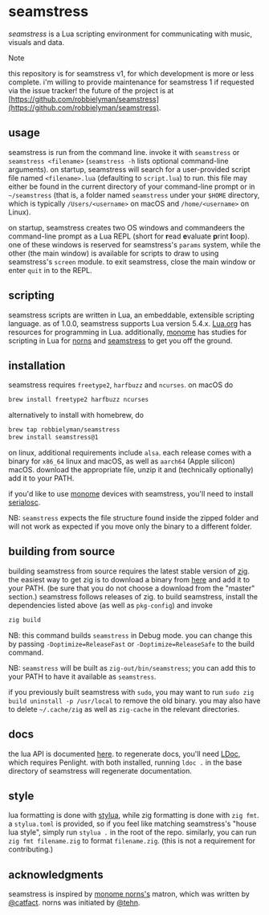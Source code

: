 # seamstress

*seamstress* is a Lua scripting environment
for communicating with music, visuals and data.

> [!NOTE]
> this repository is for seamstress v1, for which development is more or less complete.
> i'm willing to provide maintenance for seamstress 1 if requested via the issue tracker!
> the future of the project is at [https://github.com/robbielyman/seamstress](https://github.com/robbielyman/seamstress).

## usage

seamstress is run from the command line. 
invoke it with `seamstress` or `seamstress <filename>`
(`seamstress -h` lists optional command-line arguments).
on startup, seamstress will search for a user-provided script file 
named `<filename>.lua` (defaulting to `script.lua`) to run.
this file may either be found in the current directory of your command-line prompt
or in `~/seamstress` (that is, a folder named `seamstress` under your `$HOME` directory,
which is typically `/Users/<username>` on macOS and `/home/<username>` on Linux).

on startup, seamstress creates two OS windows
and commandeers the command-line prompt as a Lua
REPL (short for **r**ead **e**valuate **p**rint **l**oop).
one of these windows is reserved for seamstress's `params` system,
while the other (the main window)
is available for scripts to draw to using seamstress's `screen` module.
to exit seamstress, close the main window or enter `quit` in to the REPL.

## scripting 

seamstress scripts are written in Lua,
an embeddable, extensible scripting language.
as of 1.0.0, seamstress supports Lua version 5.4.x.
[Lua.org](https://www.lua.org) has resources for programming in Lua.
additionally, [monome](https://monome.org) has studies for scripting in Lua for
[norns](https://monome.org/docs/norns/studies/) and [seamstress](https://monome.org/docs/grid/studies/seamstress/) to get you off the ground.

## installation

seamstress requires `freetype2`, `harfbuzz` and `ncurses`. on macOS do

```bash
brew install freetype2 harfbuzz ncurses
```

alternatively to install with homebrew, do
```bash
brew tap robbielyman/seamstress
brew install seamstress@1
```

on linux, additional requirements include `alsa`.
each release comes with a binary for `x86_64` linux and macOS,
as well as `aarch64` (Apple silicon) macOS.
download the appropriate file, unzip it and 
(technically optionally) add it to your PATH.

if you'd like to use [monome](https://monome.org) devices with seamstress,
you'll need to install [serialosc](https://github.com/monome/serialosc).

NB: `seamstress` expects the file structure found inside the zipped folder
and will not work as expected if you move only the binary to a different folder.

## building from source


building seamstress from source requires the latest stable version of [zig](https://github.com/ziglang/zig).
the easiest way to get zig is to download a binary from [here](https://ziglang.org/download/) and add it to your PATH.
(be sure that you do not choose a download from the "master" section.)
seamstress follows releases of zig.
to build seamstress, install the dependencies listed above (as well as `pkg-config`) and invoke

```bash
zig build
```

NB: this command builds `seamstress` in Debug mode.
you can change this 
by passing `-Doptimize=ReleaseFast` or `-Doptimize=ReleaseSafe` to the build command.

NB: `seamstress` will be built as `zig-out/bin/seamstress`; you can add this to your PATH to have it available as `seamstress`.

if you previously built seamstress with `sudo`, you may want to run `sudo zig build uninstall -p /usr/local` to remove the old binary.
you may also have to delete `~/.cache/zig` as well as `zig-cache` in the relevant directories.

## docs

the lua API is documented [here](https://ryleealanza.org/docs/index.html).
to regenerate docs, you'll need [LDoc](https://github.com/lunarmodules/ldoc),
which requires Penlight.
with both installed, running `ldoc .` in the base directory of seamstress will
regenerate documentation.

## style

lua formatting is done with [stylua](https://github.com/JohnnyMorganz/StyLua),
while zig formatting is done with `zig fmt`.
a `stylua.toml` is provided, so if you feel like matching seamstress's "house lua style",
simply run `stylua .` in the root of the repo.
similarly, you can run `zig fmt filename.zig` to format `filename.zig`.
(this is not a requirement for contributing.)

## acknowledgments

seamstress is inspired by [monome norns's](https://github.com/monome/norns) matron,
which was written by [@catfact](https://github.com/catfact).
norns was initiated by [@tehn](https://github.com/tehn).
